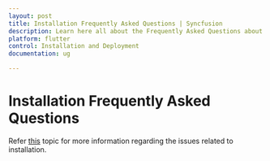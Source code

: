 ```yaml
---
layout: post
title: Installation Frequently Asked Questions | Syncfusion
description: Learn here all about the Frequently Asked Questions about the errors that might occur during the Installation.
platform: flutter
control: Installation and Deployment
documentation: ug

---
```


# Installation Frequently Asked Questions

Refer [this](https://help.syncfusion.com/common/essential-studio/installation/installation-errors) topic for more information regarding the issues related to installation.